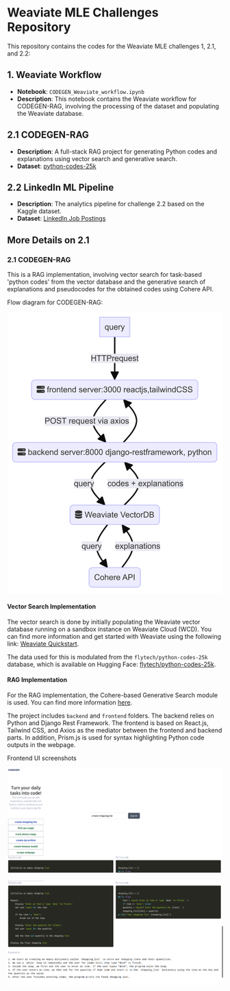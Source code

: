 # Weaviate MLE Challenges Repository

This repository contains the codes for the Weaviate MLE challenges 1, 2.1, and 2.2:

## 1. **Weaviate Workflow**
- **Notebook**: `CODEGEN_Weaviate_workflow.ipynb`
- **Description**: This notebook contains the Weaviate workflow for CODEGEN-RAG, involving the processing of the dataset and populating the Weaviate database.

## 2.1 **CODEGEN-RAG**
- **Description**: A full-stack RAG project for generating Python codes and explanations using vector search and generative search.
- **Dataset**: [python-codes-25k](https://huggingface.co/datasets/flytech/python-codes-25k)

## 2.2 **LinkedIn ML Pipeline**
- **Description**: The analytics pipeline for challenge 2.2 based on the Kaggle dataset.
- **Dataset**: [LinkedIn Job Postings](https://www.kaggle.com/datasets/arshkon/linkedin-job-postings)



## More Details on 2.1

### 2.1 **CODEGEN-RAG**

This is a RAG implementation, involving vector search for task-based 'python codes' from the vector database and the generative search of explanations and pseudocodes for the obtained codes using Cohere API.

Flow diagram for CODEGEN-RAG:

![flowchart](flowchart.png)

#### Vector Search Implementation

The vector search is done by initially populating the Weaviate vector database running on a sandbox instance on Weaviate Cloud (WCD). You can find more information and get started with Weaviate using the following link: [Weaviate Quickstart](https://weaviate.io/developers/weaviate/quickstart).

The data used for this is modulated from the `flytech/python-codes-25k` database, which is available on Hugging Face: [flytech/python-codes-25k](https://huggingface.co/datasets/flytech/python-codes-25k).


#### RAG Implementation

For the RAG implementation, the Cohere-based Generative Search module is used. You can find more information [here](https://weaviate.io/developers/weaviate/modules/reader-generator-modules/generative-cohere).


The project includes `backend` and `frontend` folders. The backend relies on Python and Django Rest Framework. The frontend is based on React.js, Tailwind CSS, and Axios as the mediator between the frontend and backend parts. In addition, Prism.js is used for syntax highlighting Python code outputs in the webpage.

Frontend UI screenshots

![screen-1](CODEGEN_search_page.png)

![screen-2](CODEGEN_search_page-2.png)

